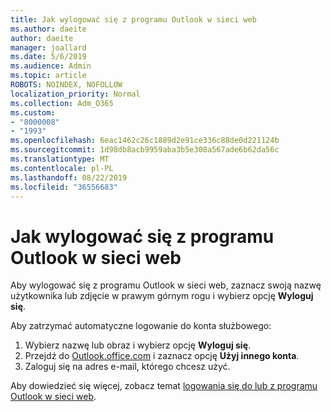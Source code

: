 ```yaml
---
title: Jak wylogować się z programu Outlook w sieci web
ms.author: daeite
author: daeite
manager: joallard
ms.date: 5/6/2019
ms.audience: Admin
ms.topic: article
ROBOTS: NOINDEX, NOFOLLOW
localization_priority: Normal
ms.collection: Adm_O365
ms.custom:
- "8000008"
- "1993"
ms.openlocfilehash: 6eac1462c26c1889d2e91ce336c88de0d221124b
ms.sourcegitcommit: 1d98db8acb9959aba3b5e308a567ade6b62da56c
ms.translationtype: MT
ms.contentlocale: pl-PL
ms.lasthandoff: 08/22/2019
ms.locfileid: "36556683"
---
```

# <a name="how-to-sign-out-of-outlook-on-the-web"></a>Jak wylogować się z programu Outlook w sieci web

Aby wylogować się z programu Outlook w sieci web, zaznacz swoją nazwę użytkownika lub zdjęcie w prawym górnym rogu i wybierz opcję **Wyloguj się**.

Aby zatrzymać automatyczne logowanie do konta służbowego:

1. Wybierz nazwę lub obraz i wybierz opcję **Wyloguj się**.
1. Przejdź do [Outlook.office.com](https://outlook.office.com/) i zaznacz opcję **Użyj innego konta**.
1. Zaloguj się na adres e-mail, którego chcesz użyć.

Aby dowiedzieć się więcej, zobacz temat [logowania się do lub z programu Outlook w sieci web](https://support.office.com/article/763fab4d-0138-4814-b450-37fc286bcb79).